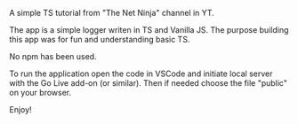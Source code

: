 A simple TS tutorial from "The Net Ninja" channel in YT.

The app is a simple logger writen in TS and Vanilla JS. The purpose building this app was for fun and understanding basic TS. 

No npm has been used.

To run the application open the code in VSCode and initiate local server with the Go Live add-on (or similar). Then if needed choose the file "public" on your browser.

Enjoy!
